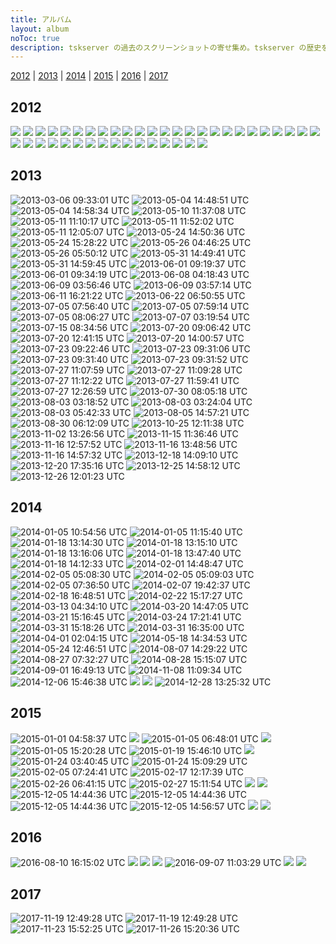 ```yaml
---
title: アルバム
layout: album
noToc: true
description: tskserver の過去のスクリーンショットの寄せ集め。tskserver の歴史を 2012 年から 2017 年まで写真とともに振り返ります。
---
```


[2012](#2012) | [2013](#2013) | [2014](#2014) | [2015](#2015) | [2016](#2016) | [2017](#2017)

## 2012
![](/img/galleries/2012-03-26_19.10.46.png)
![](/img/galleries/2012-03-26_21.32.05.png)
![](/img/galleries/2012-03-28_16.26.23.png)
![](/img/galleries/2012-04-02_21.00.50.png)
![](/img/galleries/2012-08-05_22.38.30.png)
![](/img/galleries/2012-08-05_22.39.12.png)
![](/img/galleries/2012-08-11_18.59.32.png)
![](/img/galleries/2012-08-25_09.37.01.png)
![](/img/galleries/2012-08-25_16.07.18.png)
![](/img/galleries/2012-08-25_23.21.58.png)
![](/img/galleries/2012-08-27_21.43.07.png)
![](/img/galleries/2012-08-29_11.13.23.png)
![](/img/galleries/2012-08-30_07.45.35.png)
![](/img/galleries/2012-08-30_07.46.37.png)
![](/img/galleries/2012-09-09_02.35.40.png)
![](/img/galleries/2012-09-11_20.21.39.png)
![](/img/galleries/2012-09-14_22.02.24.png)
![](/img/galleries/2012-09-14_22.47.24.png)
![](/img/galleries/2012-09-14_22.47.32.png)
![](/img/galleries/2012-09-14_23.28.44.png)
![](/img/galleries/2012-09-14_23.31.37.png)
![](/img/galleries/2012-09-16_02.33.25.png)
![](/img/galleries/2012-10-17_20.06.35.png)
![](/img/galleries/2012-11-08_03.20.22.png)
![](/img/galleries/2012-11-13_19.11.16.png)
![](/img/galleries/2012-11-18_17.49.11.png)
![](/img/galleries/2012-11-21_19.41.34.png)
![](/img/galleries/2012-11-25_13.59.28.png)
![](/img/galleries/2012-11-25_14.19.59.png)
![](/img/galleries/2012-11-25_14.41.17.png)
![](/img/galleries/2012-12-15_01.55.42.png)
![](/img/galleries/2012-12-23_22.02.12.png)
![](/img/galleries/2012-12-25_20.19.26.png)
![](/img/galleries/2012-12-25_20.28.39.png)
![](/img/galleries/2012-12-25_21.22.53.png)
![](/img/galleries/2012-12-25_21.34.45.png)
![](/img/galleries/2012-12-25_22.47.45.png)
![](/img/galleries/2012-12-25_22.52.22.png)
![](/img/galleries/2012-12-25_22.54.07.png)
![](/img/galleries/2012-12-25_22.54.18.png)
![](/img/galleries/2012-12-27_21.10.46.png)

## 2013
![2013-03-06 09:33:01 UTC](https://pbs.twimg.com/media/BEqfvFWCYAAJpNT.jpg)
![2013-05-04 14:48:51 UTC](https://pbs.twimg.com/media/BJbd09zCEAI_LLh.png)
![2013-05-04 14:58:34 UTC](https://pbs.twimg.com/media/BJbgDIBCQAAAnjN.png)
![2013-05-10 11:37:08 UTC](https://pbs.twimg.com/media/BJ5re8MCcAE8XqZ.png)
![2013-05-11 11:10:17 UTC](https://pbs.twimg.com/media/BJ-u7jnCEAAvAhh.png)
![2013-05-11 11:52:02 UTC](https://pbs.twimg.com/media/BJ-4e_dCMAIz5N3.png)
![2013-05-11 12:05:07 UTC](https://pbs.twimg.com/media/BJ-7ey7CEAAQGiR.png)
![2013-05-24 14:50:36 UTC](https://pbs.twimg.com/media/BLCeBiTCUAA_6BO.png)
![2013-05-24 15:28:22 UTC](https://pbs.twimg.com/media/BLCmqvPCQAAbQWO.png)
![2013-05-26 04:46:25 UTC](https://pbs.twimg.com/media/BLKm6s4CMAAh4HN.png)
![2013-05-26 05:50:12 UTC](https://pbs.twimg.com/media/BLK1g9YCIAAnt-V.png)
![2013-05-31 14:49:41 UTC](https://pbs.twimg.com/media/BLmg8W3CEAAQGpU.png)
![2013-05-31 14:59:45 UTC](https://pbs.twimg.com/media/BLmjPuhCcAEa7rJ.png)
![2013-06-01 09:19:37 UTC](https://pbs.twimg.com/media/BLqe_AgCUAA44b9.png)
![2013-06-01 09:34:19 UTC](https://pbs.twimg.com/media/BLqiWiVCMAEORNj.png)
![2013-06-08 04:18:43 UTC](https://pbs.twimg.com/media/BMNdPkGCEAApbye.png)
![2013-06-09 03:56:46 UTC](https://pbs.twimg.com/media/BMShzzhCAAACDgy.png)
![2013-06-09 03:57:14 UTC](https://pbs.twimg.com/media/BMSh6z2CcAEz-Fz.png)
![2013-06-11 16:21:22 UTC](https://pbs.twimg.com/media/BMffapPCYAAnMtq.png)
![2013-06-22 06:50:55 UTC](https://pbs.twimg.com/media/BNWGVrnCcAADqJi.png)
![2013-07-05 07:56:40 UTC](https://pbs.twimg.com/media/BOZSDh-CUAArURL.png)
![2013-07-05 07:59:14 UTC](https://pbs.twimg.com/media/BOZSpG5CcAA128b.png)
![2013-07-05 08:06:27 UTC](https://pbs.twimg.com/media/BOZUStkCMAAKVDF.png)
![2013-07-07 03:19:54 UTC](https://pbs.twimg.com/media/BOil4xWCAAESSMd.png)
![2013-07-15 08:34:56 UTC](https://pbs.twimg.com/media/BPM6to7CMAA37JM.png)
![2013-07-20 09:06:42 UTC](https://pbs.twimg.com/media/BPmx7o5CEAAmi7a.png)
![2013-07-20 12:41:15 UTC](https://pbs.twimg.com/media/BPnjCdtCUAAHqmO.png)
![2013-07-20 14:00:57 UTC](https://pbs.twimg.com/media/BPn1R4qCcAAy_c7.png)
![2013-07-23 09:22:46 UTC](https://pbs.twimg.com/media/BP2SYU9CEAEuMNJ.png)
![2013-07-23 09:31:06 UTC](https://pbs.twimg.com/media/BP2USWeCAAAriGz.png)
![2013-07-23 09:31:40 UTC](https://pbs.twimg.com/media/BP2UajSCIAAzPJT.png)
![2013-07-23 09:31:52 UTC](https://pbs.twimg.com/media/BP2UdmwCAAADm_l.png)
![2013-07-27 11:07:59 UTC](https://pbs.twimg.com/media/BQLQ0niCUAAtHgT.png)
![2013-07-27 11:09:28 UTC](https://pbs.twimg.com/media/BQLRKN8CAAAMIt5.png)
![2013-07-27 11:12:22 UTC](https://pbs.twimg.com/media/BQLR0z8CYAAURSV.png)
![2013-07-27 11:59:41 UTC](https://pbs.twimg.com/media/BQLcpxTCcAAfogc.png)
![2013-07-27 12:26:59 UTC](https://pbs.twimg.com/media/BQLi5pECYAApEwF.png)
![2013-07-30 08:05:18 UTC](https://pbs.twimg.com/media/BQaDxppCMAA6vyG.png)
![2013-08-03 03:18:52 UTC](https://pbs.twimg.com/media/BQtok7HCAAAmaA4.png)
![2013-08-03 03:24:04 UTC](https://pbs.twimg.com/media/BQtpw8wCQAAsmHB.png)
![2013-08-03 05:42:33 UTC](https://pbs.twimg.com/media/BQuJdutCQAAYtJN.png)
![2013-08-05 14:57:21 UTC](https://pbs.twimg.com/media/BQ6boHYCcAA3XBq.png)
![2013-08-30 06:12:09 UTC](https://pbs.twimg.com/media/BS5TKieCQAAGRi7.png)
![2013-10-25 12:11:38 UTC](https://pbs.twimg.com/media/BXa-eS9CcAAkmev.png)
![2013-11-02 13:26:56 UTC](https://pbs.twimg.com/media/BYEcbfHCcAAlu6j.png)
![2013-11-15 11:36:46 UTC](https://pbs.twimg.com/media/BZG_4XaCIAAyzOF.png)
![2013-11-16 12:57:52 UTC](https://pbs.twimg.com/media/BZMcCDaCAAEL5pM.png)
![2013-11-16 13:48:56 UTC](https://pbs.twimg.com/media/BZMnuHGCQAIsPcE.png)
![2013-11-16 14:57:32 UTC](https://pbs.twimg.com/media/BZM3bKKCQAEx-2_.png)
![2013-12-18 14:09:10 UTC](https://pbs.twimg.com/media/BbxfOtwIEAEzdLy.png)
![2013-12-20 17:35:16 UTC](https://pbs.twimg.com/media/Bb8hlJHIgAAXE5N.png)
![2013-12-25 14:58:12 UTC](https://pbs.twimg.com/media/BcVtlJYCQAAJoKn.png)
![2013-12-26 12:01:23 UTC](https://pbs.twimg.com/media/BcaOs3HCUAEFv2v.png)

## 2014
![2014-01-05 10:54:56 UTC](https://pbs.twimg.com/media/BdNfY5nCYAAFMjm.png)
![2014-01-05 11:15:40 UTC](https://pbs.twimg.com/media/BdNkIq3CUAAFd2D.png)
![2014-01-18 13:14:30 UTC](https://pbs.twimg.com/media/BeQ8AHECQAA1ybj.png)
![2014-01-18 13:15:10 UTC](https://pbs.twimg.com/media/BeQ8JxyCAAEDQ8H.png)
![2014-01-18 13:16:06 UTC](https://pbs.twimg.com/media/BeQ8XfaCUAAczqA.png)
![2014-01-18 13:47:40 UTC](https://pbs.twimg.com/media/BeRDlyRCMAAckz8.png)
![2014-01-18 14:12:33 UTC](https://pbs.twimg.com/media/BeRJSV1CAAAmuLz.png)
![2014-02-01 14:48:47 UTC](https://pbs.twimg.com/media/BfZX1sLCcAATiG-.png)
![2014-02-05 05:08:30 UTC](https://pbs.twimg.com/media/Bfr5YbiCcAAGclW.png)
![2014-02-05 05:09:03 UTC](https://pbs.twimg.com/media/Bfr5gceCEAA_scr.png)
![2014-02-05 07:36:50 UTC](https://pbs.twimg.com/media/BfsbVVrCcAAxFdc.png)
![2014-02-07 19:42:37 UTC](https://pbs.twimg.com/media/Bf5UoevCQAAp9s3.png)
![2014-02-18 16:48:51 UTC](https://pbs.twimg.com/media/BgxWWMHCQAAUoDt.png)
![2014-02-22 15:17:27 UTC](https://pbs.twimg.com/media/BhFnyR8CYAAxYD4.png)
![2014-03-13 04:34:10 UTC](https://pbs.twimg.com/media/BilKwh3CUAA3r0x.png)
![2014-03-20 14:47:05 UTC](https://pbs.twimg.com/media/BjLaK_hCUAAXJVL.png)
![2014-03-21 15:16:45 UTC](https://pbs.twimg.com/media/BjQqjW0CEAAUJ3a.png)
![2014-03-24 17:21:41 UTC](https://pbs.twimg.com/media/Bjgj6xiCYAA7Fn9.png)
![2014-03-31 15:18:26 UTC](https://pbs.twimg.com/media/BkEK1fkCQAA9xEV.png)
![2014-03-31 16:35:00 UTC](https://pbs.twimg.com/media/BkEcXG5CUAAA9Zv.png)
![2014-04-01 02:04:15 UTC](https://pbs.twimg.com/media/BkGepyfCUAEzjxi.png)
![2014-05-18 14:34:53 UTC](https://pbs.twimg.com/media/Bn7NLadCUAInZrj.png)
![2014-05-24 12:46:51 UTC](https://pbs.twimg.com/media/BoZt_h-CYAAuXzk.png)
![2014-08-07 14:29:22 UTC](https://pbs.twimg.com/media/BucUsadIAAA5lPo.png)
![2014-08-27 07:32:27 UTC](https://pbs.twimg.com/media/BwB1EGNCEAA7i8U.png)
![2014-08-28 15:15:07 UTC](https://pbs.twimg.com/media/BwIojP9IgAAcVz3.png)
![2014-09-01 16:49:13 UTC](https://pbs.twimg.com/media/Bwdkc0BIgAAp0-I.png)
![2014-11-08 11:09:34 UTC](https://pbs.twimg.com/media/B16i0WyCMAAeVxY.png)
![2014-12-06 15:46:38 UTC](https://pbs.twimg.com/media/B4Lut1JCUAA5wyY.png)
![](/img/galleries/2014-12-22_19.58.11.png)
![](/img/galleries/2014-12-27_04.21.48.png)
![2014-12-28 13:25:32 UTC](https://pbs.twimg.com/media/B58hXMRCMAEtiEx.png)

## 2015
![2015-01-01 04:58:37 UTC](https://pbs.twimg.com/media/B6PTxNCCYAAHk1V.png)
![](/img/galleries/2015-01-05_01.41.12.png)
![2015-01-05 06:48:01 UTC](https://pbs.twimg.com/media/B6kTI0BCMAAolge.png)
![](/img/galleries/2015-01-05_16.40.28.png)
![2015-01-05 15:20:28 UTC](https://pbs.twimg.com/media/B6mIZjwCMAARykO.png)
![2015-01-19 15:46:10 UTC](https://pbs.twimg.com/media/B7uUmJ4CcAIAIfv.png)
![](/img/galleries/2015-01-20_21.51.14.png)
![2015-01-24 03:40:45 UTC](https://pbs.twimg.com/media/B8FeXxGCYAAbT_C.png)
![2015-01-24 15:09:29 UTC](https://pbs.twimg.com/media/B8H8FmvCMAEYbov.png)
![2015-02-05 07:24:41 UTC](https://pbs.twimg.com/media/B9EEzmSCUAA3PBX.png)
![2015-02-17 12:17:39 UTC](https://pbs.twimg.com/media/B-C6-ggCAAAIg0p.png)
![2015-02-26 06:41:15 UTC](https://pbs.twimg.com/media/B-wECB8W8AA2mn4.png)
![2015-02-27 15:11:54 UTC](https://pbs.twimg.com/media/B-3Cwj0WkAEl92P.png)
![](/img/galleries/2015-12-05_22.26.22.png)
![](/img/galleries/2015-12-05_22.26.28.png)
![2015-12-05 14:44:36 UTC](https://pbs.twimg.com/media/CVeC1thUwAEK8OJ.png)
![2015-12-05 14:44:36 UTC](https://pbs.twimg.com/media/CVeCvc2UsAA2WuG.png)
![2015-12-05 14:44:36 UTC](https://pbs.twimg.com/media/CVeCxm5VEAAJqhu.png)
![2015-12-05 14:56:57 UTC](https://pbs.twimg.com/media/CVeF5-LUkAQrx7G.png)
![](/img/galleries/2015-12-12_13.52.34.png)
![](/img/galleries/2015-12-28_15.47.51.png)

## 2016
![2016-08-10 16:15:02 UTC](https://pbs.twimg.com/media/Cpgrt7RUAAIFMSv.jpg)
![](/img/galleries/2016-08-11_00.30.00.png)
![](/img/galleries/2016-08-12_01.41.03.png)
![](/img/galleries/2016-08-29_00.40.39.png)
![2016-09-07 11:03:29 UTC](https://pbs.twimg.com/media/CrvxB4jUEAAsrMw.jpg)
![](/img/galleries/2016-11-24_12.11.31.png)
![](/img/galleries/2016-11-24_14.33.02.png)

## 2017
![2017-11-19 12:49:28 UTC](https://pbs.twimg.com/media/DO_xgf5VwAAtVFQ.jpg)
![2017-11-19 12:49:28 UTC](https://pbs.twimg.com/media/DO_xfIkU8AAq8iS.jpg)
![2017-11-23 15:52:25 UTC](https://pbs.twimg.com/media/DPVB2l6V4AAl-X4.jpg)
![2017-11-26 15:20:36 UTC](https://pbs.twimg.com/media/DPkXVWBUMAIpGBt.jpg)


<script>
$('.album img').each(function(x,elm){
  elm.addEventListener('click', function(e){
    location.href = elm.src;
  }.bind(elm));
});
</script>
